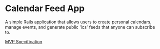 # Calendar Feed App
A simple Rails application that allows users to create personal calendars, manage events, and generate public 'ics' feeds that anyone can subscribe to.


[MVP Specification](https://gist.github.com/heratyian/9a054d6b45b03739b32efa014872915e)
